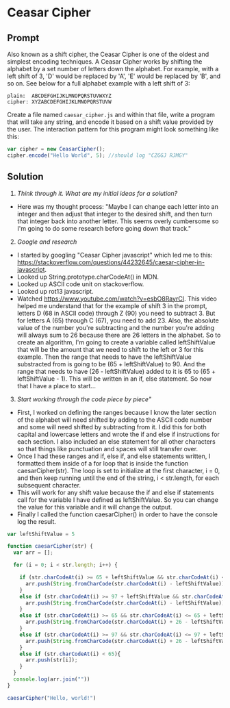 # Ceasar Cipher

## Prompt

Also known as a shift cipher, the Ceasar Cipher is one of the oldest and simplest encoding techniques.  A Ceasar Cipher works by shifting the alphabet by a set number of letters down the alphabet.  For example, with a left shift of 3, 'D' would be replaced by 'A', 'E' would be replaced by 'B', and so on.  See below for a full alphabet example with a left shift of 3:

```
plain:  ABCDEFGHIJKLMNOPQRSTUVWXYZ
cipher: XYZABCDEFGHIJKLMNOPQRSTUVW
```

Create a file named `caesar_cipher.js` and within that file, write a program that will take any string, and encode it based on a shift value provided by the user.  The interaction pattern for this program might look something like this:

```javascript
var cipher = new CeasarCipher();
cipher.encode("Hello World", 5); //should log "CZGGJ RJMGY"
```

## Solution

1. *Think through it. What are my initial ideas for a solution?*

* Here was my thought process: "Maybe I can change each letter into an integer and then adjust that integer to the desired shift, and then turn that integer back into another letter. This seems overly cumbersome so I'm going to do some research before going down that track."

2. *Google and research*

* I started by googling "Ceasar Cipher javascript" which led me to this: https://stackoverflow.com/questions/44232645/caesar-cipher-in-javascript.
* Looked up String.prototype.charCodeAt() in MDN.
* Looked up ASCII code unit on stackoverflow.
* Looked up rot13 javascript.
* Watched https://www.youtube.com/watch?v=esbO8RayrCI. This video helped me understand that for the example of shift 3 in the prompt, letters D (68 in ASCII code) through Z (90) you need to subtract 3. But for letters A (65) through C (67), you need to add 23. Also, the absolute value of the number you're subtracting and the number you're adding will always sum to 26 because there are 26 letters in the alphabet. So to create an algorithm, I'm going to create a variable called leftShiftValue that will be the amount that we need to shift to the left or 3 for this example. Then the range that needs to have the leftShiftValue substracted from is going to be (65 + leftShiftValue) to 90. And the range that needs to have (26 - leftShiftValue) added to it is 65 to (65 + leftShiftValue - 1). This will be written in an if, else statement. So now that I have a place to start...

3. *Start working through the code piece by piece"*

* First, I worked on defining the ranges because I know the later section of the alphabet will need shifted by adding to the ASCII code number and some will need shifted by subtracting from it. I did this for both capital and lowercase letters and wrote the if and else if instructions for each section. I also included an else statement for all other characters so that things like punctuation and spaces will still transfer over.
* Once I had these ranges and if, else if, and else statements written, I formatted them inside of a for loop that is inside the function caesarCipher(str). The loop is set to initialize at the first character, i = 0, and then keep running until the end of the string, i < str.length, for each subsequent character.
* This will work for any shift value because the if and else if statements call for the variable I have defined as leftShiftValue. So you can change the value for this variable and it will change the output.
* Finally I called the function caesarCipher() in order to have the console log the result.


```javascript
var leftShiftValue = 5

function caesarCipher(str) {
  var arr = [];

  for (i = 0; i < str.length; i++) {

    if (str.charCodeAt(i) >= 65 + leftShiftValue && str.charCodeAt(i) <= 90) {
      arr.push(String.fromCharCode(str.charCodeAt(i) - leftShiftValue));
    }
    else if (str.charCodeAt(i) >= 97 + leftShiftValue && str.charCodeAt(i) <= 122) {
      arr.push(String.fromCharCode(str.charCodeAt(i) - leftShiftValue));
    }
    else if (str.charCodeAt(i) >= 65 && str.charCodeAt(i) <= 65 + leftShiftValue) {
      arr.push(String.fromCharCode(str.charCodeAt(i) + 26 - leftShiftValue));
    }
    else if (str.charCodeAt(i) >= 97 && str.charCodeAt(i) <= 97 + leftShiftValue) {
      arr.push(String.fromCharCode(str.charCodeAt(i) + 26 - leftShiftValue));
    }
    else if (str.charCodeAt(i) < 65){
      arr.push(str[i]);
    }
  }
  console.log(arr.join(""))
}

caesarCipher("Hello, world!")
```
